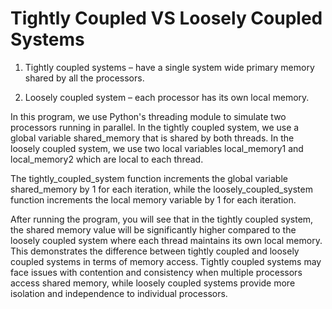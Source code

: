 # Tightly Coupled VS Loosely Coupled Systems

1. Tightly coupled systems – have a single system wide primary memory shared by all the processors.

2. Loosely coupled system  – each processor has its own local memory.

In this program, we use Python's threading module to simulate two processors running in parallel. In the tightly coupled system, we use a global variable shared_memory that is shared by both threads. In the loosely coupled system, we use two local variables local_memory1 and local_memory2 which are local to each thread.

The tightly_coupled_system function increments the global variable shared_memory by 1 for each iteration, while the loosely_coupled_system function increments the local memory variable by 1 for each iteration.

After running the program, you will see that in the tightly coupled system, the shared memory value will be significantly higher compared to the loosely coupled system where each thread maintains its own local memory. This demonstrates the difference between tightly coupled and loosely coupled systems in terms of memory access. Tightly coupled systems may face issues with contention and consistency when multiple processors access shared memory, while loosely coupled systems provide more isolation and independence to individual processors.